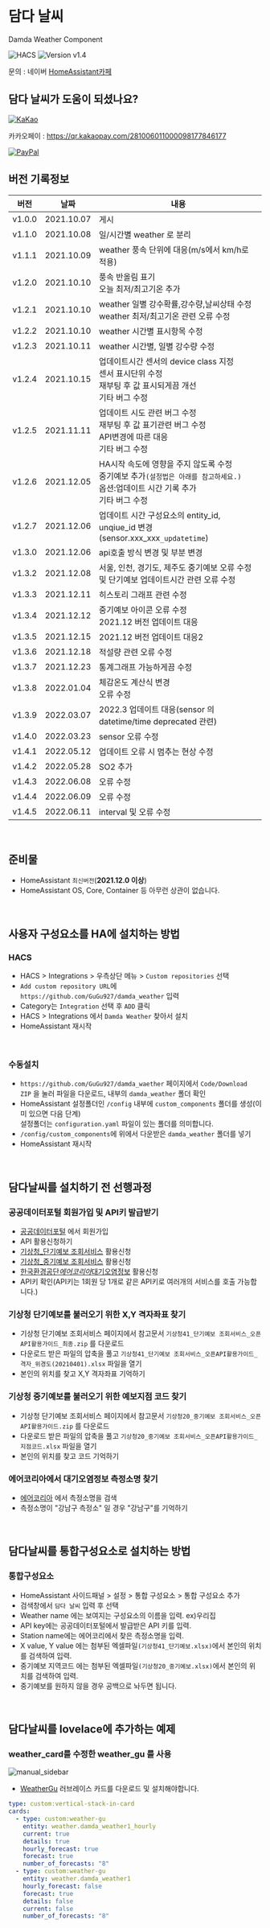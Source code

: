 # 담다 날씨

Damda Weather Component

![HACS][hacs-shield]
![Version v1.4][version-shield]

문의 : 네이버 [HomeAssistant카페](https://cafe.naver.com/koreassistant)

## 담다 날씨가 도움이 되셨나요?

<a href="https://qr.kakaopay.com/281006011000098177846177" target="_blank"><img src="https://github.com/GuGu927/damda_pad/blob/main/images/kakao.png" alt="KaKao"></a>

카카오페이 : https://qr.kakaopay.com/281006011000098177846177

<a href="https://paypal.me/rangee927" target="_blank"><img src="https://www.paypalobjects.com/webstatic/en_US/i/buttons/PP_logo_h_150x38.png" alt="PayPal"></a>

## 버전 기록정보

| 버전   | 날짜       | 내용                                                                                                                                    |
| ------ | ---------- | --------------------------------------------------------------------------------------------------------------------------------------- |
| v1.0.0 | 2021.10.07 | 게시                                                                                                                                    |
| v1.1.0 | 2021.10.08 | 일/시간별 weather 로 분리                                                                                                               |
| v1.1.1 | 2021.10.09 | weather 풍속 단위에 대응(m/s에서 km/h로 적용)                                                                                           |
| v1.2.0 | 2021.10.10 | 풍속 반올림 표기<br>오늘 최저/최고기온 추가                                                                                             |
| v1.2.1 | 2021.10.10 | weather 일별 강수확률,강수량,날씨상태 수정<br>weather 최저/최고기온 관련 오류 수정                                                      |
| v1.2.2 | 2021.10.10 | weather 시간별 표시항목 수정                                                                                                            |
| v1.2.3 | 2021.10.11 | weather 시간별, 일별 강수량 수정                                                                                                        |
| v1.2.4 | 2021.10.15 | 업데이트시간 센서의 device class 지정<br>센서 표시단위 수정<br>재부팅 후 값 표시되게끔 개선<br>기타 버그 수정                           |
| v1.2.5 | 2021.11.11 | 업데이트 시도 관련 버그 수정<br> 재부팅 후 값 표기관련 버그 수정<br>API변경에 따른 대응<br>기타 버그 수정                               |
| v1.2.6 | 2021.12.05 | HA시작 속도에 영향을 주지 않도록 수정<br>중기예보 추가`(설정법은 아래를 참고하세요.)`<br>옵션:업데이트 시간 기록 추가<br>기타 버그 수정 |
| v1.2.7 | 2021.12.06 | 업데이트 시간 구성요소의 entity_id, unqiue_id 변경(sensor.xxx_xxx`_updatetime`)                                                         |
| v1.3.0 | 2021.12.06 | api호출 방식 변경 및 부분 변경                                                                                                          |
| v1.3.2 | 2021.12.08 | 서울, 인천, 경기도, 제주도 중기예보 오류 수정 및 단기예보 업데이트시간 관련 오류 수정                                                   |
| v1.3.3 | 2021.12.11 | 히스토리 그래프 관련 수정                                                                                                               |
| v1.3.4 | 2021.12.12 | 중기예보 아이콘 오류 수정<br>2021.12 버전 업데이트 대응                                                                                 |
| v1.3.5 | 2021.12.15 | 2021.12 버전 업데이트 대응2                                                                                                             |
| v1.3.6 | 2021.12.18 | 적설량 관련 오류 수정                                                                                                                   |
| v1.3.7 | 2021.12.23 | 통계그래프 가능하게끔 수정                                                                                                              |
| v1.3.8 | 2022.01.04 | 체감온도 계산식 변경<br>오류 수정                                                                                                       |
| v1.3.9 | 2022.03.07 | 2022.3 업데이트 대응(sensor 의 datetime/time deprecated 관련)                                                                           |
| v1.4.0 | 2022.03.23 | sensor 오류 수정                                                                                                                        |
| v1.4.1 | 2022.05.12 | 업데이트 오류 시 멈추는 현상 수정                                                                                                       |
| v1.4.2 | 2022.05.28 | SO2 추가                                                                                                                                |
| v1.4.3 | 2022.06.08 | 오류 수정                                                                                                                               |
| v1.4.4 | 2022.06.09 | 오류 수정                                                                                                                               |
| v1.4.5 | 2022.06.11 | interval 및 오류 수정                                                                                                                   |

<br/>

## 준비물

- HomeAssistant `최신버전`(**2021.12.0 이상**)
- HomeAssistant OS, Core, Container 등 아무런 상관이 없습니다.

<br/>

## 사용자 구성요소를 HA에 설치하는 방법

### HACS

- HACS > Integrations > 우측상단 메뉴 > `Custom repositories` 선택
- `Add custom repository URL`에 `https://github.com/GuGu927/damda_weather` 입력
- Category는 `Integration` 선택 후 `ADD` 클릭
- HACS > Integrations 에서 `Damda Weather` 찾아서 설치
- HomeAssistant 재시작

<br/>

### 수동설치

- `https://github.com/GuGu927/damda_waether` 페이지에서 `Code/Download ZIP` 을 눌러 파일을 다운로드, 내부의 `damda_weather` 폴더 확인
- HomeAssistant 설정폴더인 `/config` 내부에 `custom_components` 폴더를 생성(이미 있으면 다음 단계)<br/>설정폴더는 `configuration.yaml` 파일이 있는 폴더를 의미합니다.<br>
- `/config/custom_components`에 위에서 다운받은 `damda_weather` 폴더를 넣기<br>
- HomeAssistant 재시작

<br/>

## 담다날씨를 설치하기 전 선행과정

### 공공데이터포털 회원가입 및 API키 발급받기

- [공공데이터포털](https://www.data.go.kr/) 에서 회원가입
- API 활용신청하기
- [기상청\_단기예보 조회서비스](https://www.data.go.kr/tcs/dss/selectApiDataDetailView.do?publicDataPk=15084084) 활용신청
- [기상청\_중기예보 조회서비스](https://www.data.go.kr/tcs/dss/selectApiDataDetailView.do?publicDataPk=15059468) 활용신청
- [한국환경공단*에어코리아*대기오염정보](https://www.data.go.kr/tcs/dss/selectApiDataDetailView.do?publicDataPk=15073861) 활용신청
- API키 확인(API키는 1회원 당 1개로 같은 API키로 여러개의 서비스를 호출 가능합니다.)

### 기상청 단기예보를 불러오기 위한 X,Y 격자좌표 찾기

- 기상청 단기예보 조회서비스 페이지에서 참고문서 `기상청41_단기예보 조회서비스_오픈API활용가이드_최종.zip` 를 다운로드
- 다운로드 받은 파일의 압축을 풀고 `기상청41_단기예보 조회서비스_오픈API활용가이드_격자_위경도(20210401).xlsx` 파일을 열기
- 본인의 위치를 찾고 X,Y 격자좌표 기억하기

### 기상청 중기예보를 불러오기 위한 예보지점 코드 찾기

- 기상청 단기예보 조회서비스 페이지에서 참고문서 `기상청20_중기예보 조회서비스_오픈API활용가이드.zip` 를 다운로드
- 다운로드 받은 파일의 압축을 풀고 `기상청20_중기예보 조회서비스_오픈API활용가이드_지점코드.xlsx` 파일을 열기
- 본인의 위치를 찾고 코드 기억하기

### 에어코리아에서 대기오염정보 측정소명 찾기

- [에어코리아](https://www.airkorea.or.kr/web/stationInfo?pMENU_NO=93) 에서 측정소명을 검색
- 측정소명이 "강남구 측정소" 일 경우 "강남구"를 기억하기

<br/>

## 담다날씨를 통합구성요소로 설치하는 방법

### 통합구성요소

- HomeAssistant 사이드패널 > 설정 > 통합 구성요소 > 통합 구성요소 추가<br>
- 검색창에서 `담다 날씨` 입력 후 선택<br>
- Weather name 에는 보여지는 구성요소의 이름을 입력. ex)우리집<br>
- API key에는 공공데이터포털에서 발급받은 API 키를 입력.
- Station name에는 에어코리에서 찾은 측정소명을 입력.
- X value, Y value 에는 첨부된 엑셀파일`(기상청41_단기예보.xlsx)`에서 본인의 위치를 검색하여 입력.
- 중기예보 지역코드 에는 첨부된 엑셀파일`(기상청20_중기예보.xlsx)`에서 본인의 위치를 검색하여 입력.
- 중기예보를 원하지 않을 경우 공백으로 놔두면 됩니다.

<br/>

## 담다날씨를 lovelace에 추가하는 예제

### weather_card를 수정한 weather_gu 를 사용

![manual_sidebar](https://github.com/GuGu927/damda_weather/blob/main/images/weather_gu.png)

- [WeatherGu](https://cafe.naver.com/koreassistant/6611) 러브레이스 카드를 다운로드 및 설치해야합니다.

```yaml
type: custom:vertical-stack-in-card
cards:
  - type: custom:weather-gu
    entity: weather.damda_weather1_hourly
    current: true
    details: true
    hourly_forecast: true
    forecast: true
    number_of_forecasts: "8"
  - type: custom:weather-gu
    entity: weather.damda_weather1
    hourly_forecast: false
    forecast: true
    details: false
    current: false
    number_of_forecasts: "8"
```

[version-shield]: https://img.shields.io/badge/version-v1.4.5-orange.svg
[hacs-shield]: https://img.shields.io/badge/HACS-Custom-red.svg
